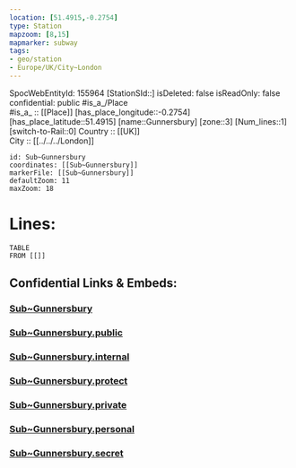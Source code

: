 ```yaml
---
location: [51.4915,-0.2754] 
type: Station 
mapzoom: [8,15] 
mapmarker: subway 
tags:
- geo/station
- Europe/UK/City~London
---
```

SpocWebEntityId: 155964
[StationSId::] 
isDeleted: false
isReadOnly: false
confidential: public
#is_a_/Place  
#is_a_ :: [[Place]] 
[has_place_longitude::-0.2754] 
[has_place_latitude::51.4915] 
[name::Gunnersbury] 
[zone::3] 
[Num_lines::1] 
[switch-to-Rail::0] 
Country :: [[UK]]  
City :: [[../../../London]]  


```leaflet
id: Sub~Gunnersbury
coordinates: [[Sub~Gunnersbury]] 
markerFile: [[Sub~Gunnersbury]] 
defaultZoom: 11 
maxZoom: 18
```


# Lines: 
```dataview
TABLE 
FROM [[]] 
```


## Confidential Links & Embeds: 

### [Sub~Gunnersbury](/_Standards/Earth/Continent/Europe/Europe~North/UK/England/Regions~England/London,Greater/cities~GreaterLondon/Underground/Station/Sub~Gunnersbury.md) 

### [Sub~Gunnersbury.public](/_public/Earth/Continent/Europe/Europe~North/UK/England/Regions~England/London,Greater/cities~GreaterLondon/Underground/Station/Sub~Gunnersbury.public.md) 

### [Sub~Gunnersbury.internal](/_internal/Earth/Continent/Europe/Europe~North/UK/England/Regions~England/London,Greater/cities~GreaterLondon/Underground/Station/Sub~Gunnersbury.internal.md) 

### [Sub~Gunnersbury.protect](/_protect/Earth/Continent/Europe/Europe~North/UK/England/Regions~England/London,Greater/cities~GreaterLondon/Underground/Station/Sub~Gunnersbury.protect.md) 

### [Sub~Gunnersbury.private](/_private/Earth/Continent/Europe/Europe~North/UK/England/Regions~England/London,Greater/cities~GreaterLondon/Underground/Station/Sub~Gunnersbury.private.md) 

### [Sub~Gunnersbury.personal](/_personal/Earth/Continent/Europe/Europe~North/UK/England/Regions~England/London,Greater/cities~GreaterLondon/Underground/Station/Sub~Gunnersbury.personal.md) 

### [Sub~Gunnersbury.secret](/_secret/Earth/Continent/Europe/Europe~North/UK/England/Regions~England/London,Greater/cities~GreaterLondon/Underground/Station/Sub~Gunnersbury.secret.md)

